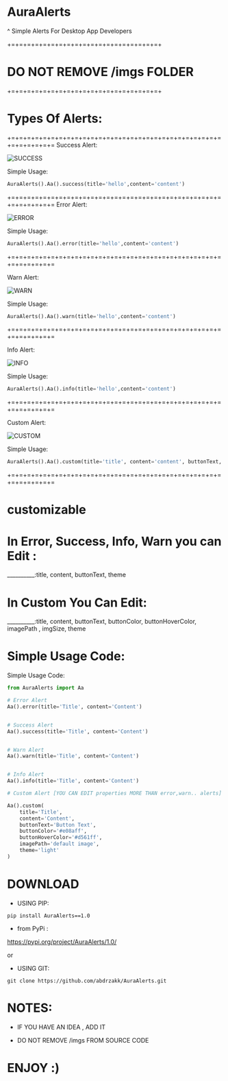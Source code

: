 # AuraAlerts
^ Simple Alerts For Desktop App Developers

+=+=+=+=+=+=+=+=+=+=+=+=+=+=+=+=+=+=+=+
# DO NOT REMOVE /imgs FOLDER #
+=+=+=+=+=+=+=+=+=+=+=+=+=+=+=+=+=+=+=+

# Types Of Alerts:
+=+=+=+=+=+=+=+=+=+=+=+=+=+=+=+=+=+=+=+=+=+=+=+=+=+=+=+=+=+=+=+=+=
Success Alert:


![SUCCESS](https://github.com/abdrzakk/AuraAlerts/assets/167257386/863f20a5-0818-4dc8-a845-0767a0249c7b)


Simple Usage:

```python
AuraAlerts().Aa().success(title='hello',content='content')
```
+=+=+=+=+=+=+=+=+=+=+=+=+=+=+=+=+=+=+=+=+=+=+=+=+=+=+=+=+=+=+=+=+=
Error Alert:


![ERROR](https://github.com/abdrzakk/AuraAlerts/assets/167257386/e966117a-9cfb-4c63-9ced-a9881212f4a1)


Simple Usage:

```python
AuraAlerts().Aa().error(title='hello',content='content')
```

+=+=+=+=+=+=+=+=+=+=+=+=+=+=+=+=+=+=+=+=+=+=+=+=+=+=+=+=+=+=+=+=+=

Warn Alert:


![WARN](https://github.com/abdrzakk/AuraAlerts/assets/167257386/3d7ee7d9-1841-4e75-a2dc-ca98f6f2d88f)


Simple Usage:

```python
AuraAlerts().Aa().warn(title='hello',content='content')
```

+=+=+=+=+=+=+=+=+=+=+=+=+=+=+=+=+=+=+=+=+=+=+=+=+=+=+=+=+=+=+=+=+=

Info Alert:


![INFO](https://github.com/abdrzakk/AuraAlerts/assets/167257386/1284b363-9d22-4d7d-9139-c7f2f988274c)


Simple Usage:

```python
AuraAlerts().Aa().info(title='hello',content='content')
```

+=+=+=+=+=+=+=+=+=+=+=+=+=+=+=+=+=+=+=+=+=+=+=+=+=+=+=+=+=+=+=+=+=

Custom Alert:

![CUSTOM](https://github.com/abdrzakk/AuraAlerts/assets/167257386/c72fec5e-bd93-4450-b09e-7510e570e7df)

Simple Usage:

```python
AuraAlerts().Aa().custom(title='title', content='content', buttonText, buttonColor='#e08aff', buttonHoverColor='#d561ff', imagePath='default image' , imgSize=(33,33), theme='light')
```

+=+=+=+=+=+=+=+=+=+=+=+=+=+=+=+=+=+=+=+=+=+=+=+=+=+=+=+=+=+=+=+=+=


# customizable

# In Error, Success, Info, Warn you can Edit :
__________:title, content, buttonText, theme
# In Custom You Can Edit:
__________:title, content, buttonText, buttonColor, buttonHoverColor, imagePath , imgSize, theme

# Simple Usage Code:

Simple Usage Code:
```python
from AuraAlerts import Aa

# Error Alert
Aa().error(title='Title', content='Content')


# Success Alert
Aa().success(title='Title', content='Content')


# Warn Alert
Aa().warn(title='Title', content='Content')


# Info Alert
Aa().info(title='Title', content='Content')

# Custom Alert [YOU CAN EDIT properties MORE THAN error,warn.. alerts]

Aa().custom(
    title='Title', 
    content='Content', 
    buttonText='Button Text', 
    buttonColor='#e08aff', 
    buttonHoverColor='#d561ff', 
    imagePath='default image',
    theme='light'
)
```





# DOWNLOAD #
* USING PIP:

``pip install AuraAlerts==1.0``

* from PyPi :

https://pypi.org/project/AuraAlerts/1.0/

or

* USING GIT:

``git clone https://github.com/abdrzakk/AuraAlerts.git``



# NOTES:
* IF YOU HAVE AN IDEA , ADD IT

* DO NOT REMOVE /imgs FROM SOURCE CODE 

# ENJOY :)




